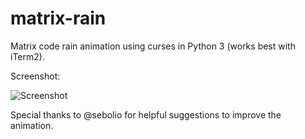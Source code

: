 # matrix-rain

Matrix code rain animation using curses in Python 3 (works best with iTerm2).

Screenshot:

![Screenshot](/screenshot.png)


Special thanks to @sebolio for helpful suggestions to improve the animation.
